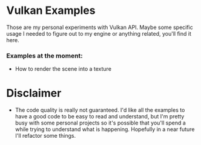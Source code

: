# Vulkan Examples
Those are my personal experiments with Vulkan API. Maybe some specific usage I needed to figure out to my engine or anything related, you'll find it here.

### Examples at the moment:
- How to render the scene into a texture

# Disclaimer
- The code quality is really not guaranteed. I'd like all the examples to have a good code to be easy to read and understand, but I'm pretty busy with some personal projects so it's possible that you'll spend a while trying to understand what is happening. Hopefully in a near future I'll refactor some things.
